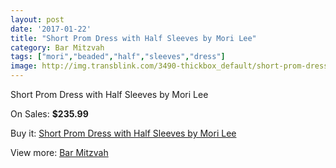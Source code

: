 ```yaml
---
layout: post
date: '2017-01-22'
title: "Short Prom Dress with Half Sleeves by Mori Lee"
category: Bar Mitzvah
tags: ["mori","beaded","half","sleeves","dress"]
image: http://img.transblink.com/3490-thickbox_default/short-prom-dress-with-half-sleeves-by-mori-lee.jpg
---
```

Short Prom Dress with Half Sleeves by Mori Lee

On Sales: **$235.99**
<a href="https://www.transblink.com/en/bar-mitzvah/1106-short-prom-dress-with-half-sleeves-by-mori-lee.html"><amp-img layout="responsive" width="600" height="600" src="//img.transblink.com/3490-thickbox_default/short-prom-dress-with-half-sleeves-by-mori-lee.jpg" alt="Short Prom Dress with Half Sleeves by Mori Lee 0" /></a>
<a href="https://www.transblink.com/en/bar-mitzvah/1106-short-prom-dress-with-half-sleeves-by-mori-lee.html"><amp-img layout="responsive" width="600" height="600" src="//img.transblink.com/3492-thickbox_default/short-prom-dress-with-half-sleeves-by-mori-lee.jpg" alt="Short Prom Dress with Half Sleeves by Mori Lee 1" /></a>
<a href="https://www.transblink.com/en/bar-mitzvah/1106-short-prom-dress-with-half-sleeves-by-mori-lee.html"><amp-img layout="responsive" width="600" height="600" src="//img.transblink.com/3491-thickbox_default/short-prom-dress-with-half-sleeves-by-mori-lee.jpg" alt="Short Prom Dress with Half Sleeves by Mori Lee 2" /></a>

Buy it: [Short Prom Dress with Half Sleeves by Mori Lee](https://www.transblink.com/en/bar-mitzvah/1106-short-prom-dress-with-half-sleeves-by-mori-lee.html "Short Prom Dress with Half Sleeves by Mori Lee")

View more: [Bar Mitzvah](https://www.transblink.com/en/2-bar-mitzvah "Bar Mitzvah")